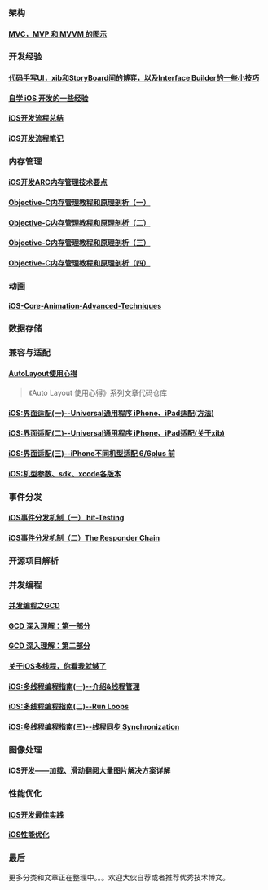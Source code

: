 
### 架构

#### [MVC，MVP 和 MVVM 的图示](http://www.ruanyifeng.com/blog/2015/02/mvcmvp_mvvm.html)

### 开发经验

#### [代码手写UI，xib和StoryBoard间的博弈，以及Interface Builder的一些小技巧](http://onevcat.com/2013/12/code-vs-xib-vs-storyboard/)

#### [自学 iOS 开发的一些经验](http://limboy.me/ios/2014/12/31/learning-ios.html)

#### [iOS开发流程总结](http://mobile.51cto.com/hot-410540.htm)

#### [iOS开发流程笔记](https://github.com/leecade/ios-dev-flow)

### 内存管理

#### [iOS开发ARC内存管理技术要点](http://www.cnblogs.com/flyFreeZn/p/4264220.html)

#### [Objective-C内存管理教程和原理剖析（一）](http://blog.jobbole.com/66197/)

#### [Objective-C内存管理教程和原理剖析（二）](http://blog.jobbole.com/66363/)

#### [Objective-C内存管理教程和原理剖析（三）](http://blog.jobbole.com/66369/)

#### [Objective-C内存管理教程和原理剖析（四）](http://blog.jobbole.com/66372/)

### 动画

#### [iOS-Core-Animation-Advanced-Techniques](https://github.com/AttackOnDobby/iOS-Core-Animation-Advanced-Techniques)

### 数据存储

### 兼容与适配

#### [AutoLayout使用心得](https://github.com/johnlui/AutoLayout)
> 《Auto Layout 使用心得》系列文章代码仓库

#### [iOS:界面适配(一)--Universal通用程序 iPhone、iPad适配(方法)](http://blog.csdn.net/houseq/article/details/39990343)

#### [iOS:界面适配(二)--Universal通用程序 iPhone、iPad适配(关于xib)](http://blog.csdn.net/houseq/article/details/40047813)

#### [iOS:界面适配(三)--iPhone不同机型适配 6/6plus 前](http://blog.csdn.net/houseq/article/details/40051207)

#### [ iOS:机型参数、sdk、xcode各版本](http://blog.csdn.net/houseq/article/details/24474073)

### 事件分发

#### [iOS事件分发机制（一） hit-Testing](http://suenblog.duapp.com/blog/100031/iOS%E4%BA%8B%E4%BB%B6%E5%88%86%E5%8F%91%E6%9C%BA%E5%88%B6%EF%BC%88%E4%B8%80%EF%BC%89%20hit-Testing)

#### [iOS事件分发机制（二）The Responder Chain](http://suenblog.duapp.com/blog/100032/iOS%E4%BA%8B%E4%BB%B6%E5%88%86%E5%8F%91%E6%9C%BA%E5%88%B6%EF%BC%88%E4%BA%8C%EF%BC%89The%20Responder%20Chain)

### 开源项目解析

### 并发编程

#### [并发编程之GCD](http://blog.xcodev.com/archives/gcd-intro/)

#### [GCD 深入理解：第一部分](https://github.com/nixzhu/dev-blog/blob/master/2014-04-19-grand-central-dispatch-in-depth-part-1.md)

#### [GCD 深入理解：第二部分](https://github.com/nixzhu/dev-blog/blob/master/2014-05-14-grand-central-dispatch-in-depth-part-2.md)

#### [关于iOS多线程，你看我就够了](http://www.jianshu.com/p/0b0d9b1f1f19#)

#### [iOS:多线程编程指南(一)--介绍&线程管理](http://blog.csdn.net/houseq/article/details/28418467)

#### [ iOS:多线程编程指南(二)--Run Loops](http://blog.csdn.net/houseq/article/details/28597141)

#### [iOS:多线程编程指南(三)--线程同步 Synchronization](http://blog.csdn.net/houseq/article/details/28865421)

### 图像处理

#### [iOS开发——加载、滑动翻阅大量图片解决方案详解](http://blog.csdn.net/yiyaaixuexi/article/details/8252400)

### 性能优化

#### [iOS开发最佳实践](https://github.com/futurice/ios-good-practices)

#### [iOS性能优化](http://www.jianshu.com/p/9e1f0b44935c#)

### 最后

更多分类和文章正在整理中。。。欢迎大伙自荐或者推荐优秀技术博文。

